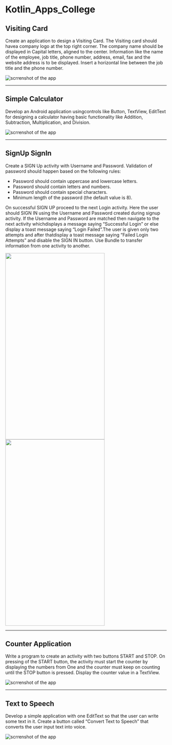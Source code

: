 # Kotlin_Apps_College

## Visiting Card
Create an application to design a Visiting Card. The Visiting card should havea company logo at the top right corner. The company name should be displayed in Capital letters, aligned to the center. Information like the name of the employee, job title, phone number, address, email, fax and the website address is to be displayed. Insert a horizontal line between the job title and the phone number.

<img src="images/visitingCard.PNG" alt="scrrenshot of the app">

-------------------------------------------------------------------------------------------------------------------------------------------

## Simple Calculator
Develop an Android application usingcontrols like Button, TextView, EditText for designing a calculator having basic functionality like Addition, Subtraction, Multiplication, and Division.

![scrrenshot of the app](images/calculator.PNG)  

--------------------------------------------------------------------------------------------

## SignUp SignIn
Create a SIGN Up activity with Username and Password. Validation of password should happen
based on the following rules:
 - Password should contain uppercase and lowercase letters.
 - Password should contain letters and numbers.
 - Password should contain special characters.
 - Minimum length of the password (the default value is 8).

On successful SIGN UP proceed to the next Login activity. Here the user should SIGN IN using
the Username and Password created during signup activity. If the Username and Password are
matched then navigate to the next activity whichdisplays a message saying “Successful Login” or
else display a toast message saying “Login Failed”.The user is given only two attempts and after
thatdisplay a toast message saying “Failed Login Attempts” and disable the SIGN IN button. Use
Bundle to transfer information from one activity to another.

<img src="images/signUp.PNG" width="310" height="580">  <img src="images/signIn.PNG" width="310" height="580">

-------------------------------------------------------------------------------------------------------------------------

## Counter Application
Write a program to create an activity with two buttons START and STOP. On pressing of the START button, the activity must start the counter by displaying the numbers from
One and the counter must keep on counting until the STOP button is pressed. Display the counter value in a TextView.

![scrrenshot of the app](images/counter.PNG)

--------------------------------------------------------------------------------------------

## Text to Speech
Develop a simple application with one EditText so that the user can write some text in it. Create a button called “Convert Text to Speech” that converts the user input text into voice.

![scrrenshot of the app](images/texttospeech.PNG)
